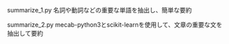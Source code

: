 summarize_1.py
名詞や動詞などの重要な単語を抽出し、簡単な要約

summarize_2.py
mecab-python3とscikit-learnを使用して、文章の重要な文を抽出して要約

